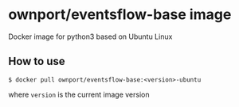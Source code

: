 # ownport/eventsflow-base image

Docker image for python3 based on Ubuntu Linux

## How to use

```
$ docker pull ownport/eventsflow-base:<version>-ubuntu
```
where `version` is the current image version


